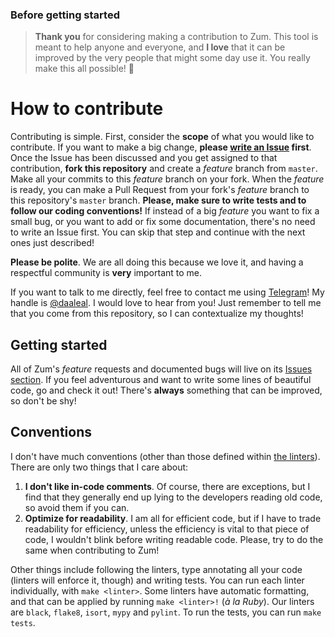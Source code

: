 ### Before getting started

> **Thank you** for considering making a contribution to Zum. This tool is meant to help anyone and everyone, and **I love** that it can be improved by the very people that might some day use it. You really make this all possible! 💙

# How to contribute

Contributing is simple. First, consider the **scope** of what you would like to contribute. If you want to make a big change, **please [write an Issue](https://github.com/daleal/zum/issues/new) first**. Once the Issue has been discussed and you get assigned to that contribution, **fork this repository** and create a _feature_ branch from `master`. Make all your commits to this _feature_ branch on your fork. When the _feature_ is ready, you can make a Pull Request from your fork's _feature_ branch to this repository's `master` branch. **Please, make sure to write tests and to follow our coding conventions!** If instead of a big _feature_ you want to fix a small bug, or you want to add or fix some documentation, there's no need to write an Issue first. You can skip that step and continue with the next ones just described!

**Please be polite**. We are all doing this because we love it, and having a respectful community is **very** important to me.

If you want to talk to me directly, feel free to contact me using [Telegram](https://telegram.org/)! My handle is [@daaleal](https://t.me/daaleal). I would love to hear from you! Just remember to tell me that you come from this repository, so I can contextualize my thoughts!

## Getting started

All of Zum's _feature_ requests and documented bugs will live on its [Issues section](https://github.com/daleal/zum/issues). If you feel adventurous and want to write some lines of beautiful code, go and check it out! There's **always** something that can be improved, so don't be shy!

## Conventions

I don't have much conventions (other than those defined within [the linters](https://github.com/daleal/zum/actions/workflows/linters.yml)). There are only two things that I care about:

1. **I don't like in-code comments**. Of course, there are exceptions, but I find that they generally end up lying to the developers reading old code, so avoid them if you can.
2. **Optimize for readability**. I am all for efficient code, but if I have to trade readability for efficiency, unless the efficiency is vital to that piece of code, I wouldn't blink before writing readable code. Please, try to do the same when contributing to Zum!

Other things include following the linters, type annotating all your code (linters will enforce it, though) and writing tests. You can run each linter individually, with `make <linter>`. Some linters have automatic formatting, and that can be applied by running `make <linter>!` (_à la Ruby_). Our linters are `black`, `flake8`, `isort`, `mypy` and `pylint`. To run the tests, you can run `make tests`.
